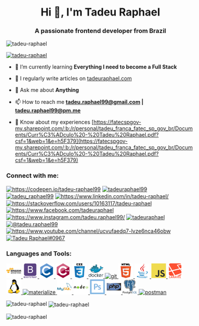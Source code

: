 <h1 align="center">Hi 👋, I'm Tadeu Raphael</h1>
<h3 align="center">A passionate frontend developer from Brazil</h3>

<p align="left"> <img src="https://komarev.com/ghpvc/?username=tadeu-raphael&label=Profile%20views&color=0e75b6&style=flat" alt="tadeu-raphael" /> </p>

<p align="left"> <a href="https://github.com/ryo-ma/github-profile-trophy"><img src="https://github-profile-trophy.vercel.app/?username=tadeu-raphael" alt="tadeu-raphael" /></a> </p>

- 🌱 I’m currently learning **Everything I need to become a Full Stack**

- 📝 I regularly write articles on [tadeuraphael.com](https://tadeuraphael.com/)

- 💬 Ask me about **Anything**

- 📫 How to reach me **tadeu.raphael99@gmail.com | tadeu.raphael99@pm.me**

- 📄 Know about my experiences [https://fatecspgov-my.sharepoint.com/:b:/r/personal/tadeu_franca_fatec_sp_gov_br/Documents/Curr%C3%ADculo%20-%20Tadeu%20Raphael.pdf?csf=1&web=1&e=h5F379](https://fatecspgov-my.sharepoint.com/:b:/r/personal/tadeu_franca_fatec_sp_gov_br/Documents/Curr%C3%ADculo%20-%20Tadeu%20Raphael.pdf?csf=1&web=1&e=h5F379)

<h3 align="left">Connect with me:</h3>
<p align="left">
<a href="https://codepen.io/https://codepen.io/tadeu-raphael99" target="blank"><img align="center" src="https://raw.githubusercontent.com/rahuldkjain/github-profile-readme-generator/master/src/images/icons/Social/codepen.svg" alt="https://codepen.io/tadeu-raphael99" height="30" width="40" /></a>
<a href="https://dev.to/tadeuraphael99" target="blank"><img align="center" src="https://cdn.jsdelivr.net/npm/simple-icons@3.0.1/icons/dev-dot-to.svg" alt="tadeuraphael99" height="30" width="40" /></a>
<a href="https://twitter.com/tadeu_raphael99" target="blank"><img align="center" src="https://raw.githubusercontent.com/rahuldkjain/github-profile-readme-generator/master/src/images/icons/Social/twitter.svg" alt="tadeu_raphael99" height="30" width="40" /></a>
<a href="https://linkedin.com/in/https://www.linkedin.com/in/tadeu-raphael/" target="blank"><img align="center" src="https://raw.githubusercontent.com/rahuldkjain/github-profile-readme-generator/master/src/images/icons/Social/linked-in-alt.svg" alt="https://www.linkedin.com/in/tadeu-raphael/" height="30" width="40" /></a>
<a href="https://stackoverflow.com/users/https://stackoverflow.com/users/10163117/tadeu-raphael" target="blank"><img align="center" src="https://raw.githubusercontent.com/rahuldkjain/github-profile-readme-generator/master/src/images/icons/Social/stack-overflow.svg" alt="https://stackoverflow.com/users/10163117/tadeu-raphael" height="30" width="40" /></a>
<a href="https://fb.com/https://www.facebook.com/tadeuraphael" target="blank"><img align="center" src="https://raw.githubusercontent.com/rahuldkjain/github-profile-readme-generator/master/src/images/icons/Social/facebook.svg" alt="https://www.facebook.com/tadeuraphael" height="30" width="40" /></a>
<a href="https://instagram.com/https://www.instagram.com/tadeu.raphael99/" target="blank"><img align="center" src="https://raw.githubusercontent.com/rahuldkjain/github-profile-readme-generator/master/src/images/icons/Social/instagram.svg" alt="https://www.instagram.com/tadeu.raphael99/" height="30" width="40" /></a>
<a href="https://www.behance.net/tadeuraphael" target="blank"><img align="center" src="https://raw.githubusercontent.com/rahuldkjain/github-profile-readme-generator/master/src/images/icons/Social/behance.svg" alt="tadeuraphael" height="30" width="40" /></a>
<a href="https://medium.com/@tadeu.raphael99" target="blank"><img align="center" src="https://raw.githubusercontent.com/rahuldkjain/github-profile-readme-generator/master/src/images/icons/Social/medium.svg" alt="@tadeu.raphael99" height="30" width="40" /></a>
<a href="https://www.youtube.com/c/https://www.youtube.com/channel/ucvufaedq7-lvze6nca46obw" target="blank"><img align="center" src="https://raw.githubusercontent.com/rahuldkjain/github-profile-readme-generator/master/src/images/icons/Social/youtube.svg" alt="https://www.youtube.com/channel/ucvufaedq7-lvze6nca46obw" height="30" width="40" /></a>
<a href="https://discord.gg/Tadeu Raphael#0967" target="blank"><img align="center" src="https://raw.githubusercontent.com/rahuldkjain/github-profile-readme-generator/master/src/images/icons/Social/discord.svg" alt="Tadeu Raphael#0967" height="30" width="40" /></a>
</p>

<h3 align="left">Languages and Tools:</h3>
<p align="left"> <a href="https://aws.amazon.com" target="_blank"> <img src="https://raw.githubusercontent.com/devicons/devicon/master/icons/amazonwebservices/amazonwebservices-original-wordmark.svg" alt="aws" width="40" height="40"/> </a> <a href="https://getbootstrap.com" target="_blank"> <img src="https://raw.githubusercontent.com/devicons/devicon/master/icons/bootstrap/bootstrap-plain-wordmark.svg" alt="bootstrap" width="40" height="40"/> </a> <a href="https://www.cprogramming.com/" target="_blank"> <img src="https://raw.githubusercontent.com/devicons/devicon/master/icons/c/c-original.svg" alt="c" width="40" height="40"/> </a> <a href="https://www.w3schools.com/cpp/" target="_blank"> <img src="https://raw.githubusercontent.com/devicons/devicon/master/icons/cplusplus/cplusplus-original.svg" alt="cplusplus" width="40" height="40"/> </a> <a href="https://www.w3schools.com/css/" target="_blank"> <img src="https://raw.githubusercontent.com/devicons/devicon/master/icons/css3/css3-original-wordmark.svg" alt="css3" width="40" height="40"/> </a> <a href="https://www.docker.com/" target="_blank"> <img src="https://raw.githubusercontent.com/devicons/devicon/master/icons/docker/docker-original-wordmark.svg" alt="docker" width="40" height="40"/> </a> <a href="https://git-scm.com/" target="_blank"> <img src="https://www.vectorlogo.zone/logos/git-scm/git-scm-icon.svg" alt="git" width="40" height="40"/> </a> <a href="https://www.w3.org/html/" target="_blank"> <img src="https://raw.githubusercontent.com/devicons/devicon/master/icons/html5/html5-original-wordmark.svg" alt="html5" width="40" height="40"/> </a> <a href="https://www.java.com" target="_blank"> <img src="https://raw.githubusercontent.com/devicons/devicon/master/icons/java/java-original.svg" alt="java" width="40" height="40"/> </a> <a href="https://developer.mozilla.org/en-US/docs/Web/JavaScript" target="_blank"> <img src="https://raw.githubusercontent.com/devicons/devicon/master/icons/javascript/javascript-original.svg" alt="javascript" width="40" height="40"/> </a> <a href="https://laravel.com/" target="_blank"> <img src="https://raw.githubusercontent.com/devicons/devicon/master/icons/laravel/laravel-plain-wordmark.svg" alt="laravel" width="40" height="40"/> </a> <a href="https://www.linux.org/" target="_blank"> <img src="https://raw.githubusercontent.com/devicons/devicon/master/icons/linux/linux-original.svg" alt="linux" width="40" height="40"/> </a> <a href="https://materializecss.com/" target="_blank"> <img src="https://raw.githubusercontent.com/prplx/svg-logos/5585531d45d294869c4eaab4d7cf2e9c167710a9/svg/materialize.svg" alt="materialize" width="40" height="40"/> </a> <a href="https://www.mysql.com/" target="_blank"> <img src="https://raw.githubusercontent.com/devicons/devicon/master/icons/mysql/mysql-original-wordmark.svg" alt="mysql" width="40" height="40"/> </a> <a href="https://nodejs.org" target="_blank"> <img src="https://raw.githubusercontent.com/devicons/devicon/master/icons/nodejs/nodejs-original-wordmark.svg" alt="nodejs" width="40" height="40"/> </a> <a href="https://www.photoshop.com/en" target="_blank"> <img src="https://raw.githubusercontent.com/devicons/devicon/master/icons/photoshop/photoshop-line.svg" alt="photoshop" width="40" height="40"/> </a> <a href="https://www.php.net" target="_blank"> <img src="https://raw.githubusercontent.com/devicons/devicon/master/icons/php/php-original.svg" alt="php" width="40" height="40"/> </a> <a href="https://www.postgresql.org" target="_blank"> <img src="https://raw.githubusercontent.com/devicons/devicon/master/icons/postgresql/postgresql-original-wordmark.svg" alt="postgresql" width="40" height="40"/> </a> <a href="https://postman.com" target="_blank"> <img src="https://www.vectorlogo.zone/logos/getpostman/getpostman-icon.svg" alt="postman" width="40" height="40"/> </a> </p>

<p><img align="left" src="https://github-readme-stats.vercel.app/api/top-langs?username=tadeu-raphael&show_icons=true&locale=en&layout=compact" alt="tadeu-raphael" /></p>

<p>&nbsp;<img align="center" src="https://github-readme-stats.vercel.app/api?username=tadeu-raphael&show_icons=true&locale=en" alt="tadeu-raphael" /></p>

<p><img align="center" src="https://github-readme-streak-stats.herokuapp.com/?user=tadeu-raphael&" alt="tadeu-raphael" /></p>

